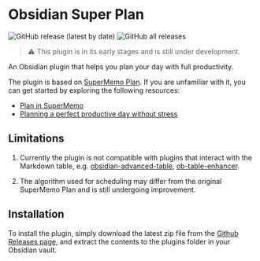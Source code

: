 # Obsidian Super Plan

![GitHub release (latest by date)](https://img.shields.io/github/v/release/z233/obsidian-super-plan?style=plastic)
![GitHub all releases](https://img.shields.io/github/downloads/z233/obsidian-super-plan/total?style=plastic)

> ⚠ This plugin is in its early stages and is still under development. 

An Obsidian plugin that helps you plan your day with full productivity.

The plugin is based on [SuperMemo Plan](https://supermemo.guru/wiki/Plan). If you are unfamiliar
with it, you can get started by exploring the following resources:

- [Plan in SuperMemo](https://help.supermemo.org/wiki/Plan)
- [Planning a perfect productive day without stress](https://supermemo.guru/wiki/Planning_a_perfect_productive_day_without_stress)

## Limitations

1. Currently the plugin is not compatible with plugins that interact with the Markdown table, e.g.
   [obsidian-advanced-table](https://github.com/tgrosinger/advanced-tables-obsidian), [ob-table-enhancer](https://github.com/Stardusten/ob-table-enhancer).

2. The algorithm used for scheduling may differ from the original SuperMemo Plan and is still
   undergoing improvement.

## Installation

To install the plugin, simply download the latest zip file from the [Github Releases page](https://github.com/Z233/obsidian-super-plan/releases/latest), and extract the contents to the plugins folder in your Obsidian vault.
